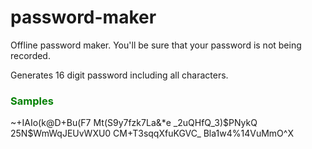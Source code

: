 # password-maker
Offline password maker. You'll be sure that your password is not being recorded.

Generates 16 digit password including all characters.

<h3 style='color:green;'>Samples</h3> 
~+IAIo(k@D+Bu(F7
Mt(S9y7fzk7La&*e
_2uQHfQ_3)$PNykQ
25N$WmWqJEUvWXU0
CM+T3sqqXfuKGVC_
Bla1w4%14VuMmO^X
